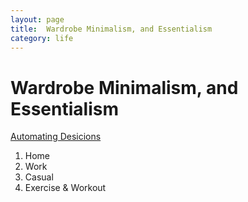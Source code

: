 ```yaml
---
layout: page
title:  Wardrobe Minimalism, and Essentialism
category: life
---
```


# Wardrobe Minimalism, and Essentialism

[Automating Desicions](/life/decisions-automation/)

1. Home
2. Work
3. Casual
4. Exercise & Workout
